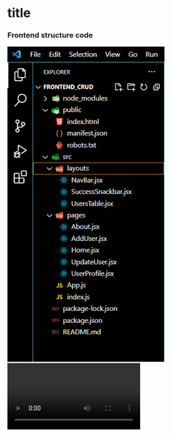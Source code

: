 <h1>title</h1>
<h3>Frontend structure code</h3>
<img src=captures/frontend/structure_code.PNG />
<video src="captures/demo.mp4" controls />
<video width="320" height="240" controls>
  <source src="captures/demo.mp4" type="video/mp4">
  Your browser does not support the video tag.
</video>


https://github.com/ELMASOUDIHamza/fullstack-app/assets/102604544/85fb9d57-6c1e-4c22-a8d9-683810cb83da

